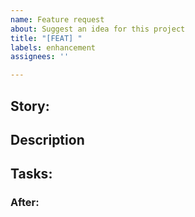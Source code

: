 ```yaml
---
name: Feature request
about: Suggest an idea for this project
title: "[FEAT] "
labels: enhancement
assignees: ''

---
```


## Story:

## Description

## Tasks:

### After:
